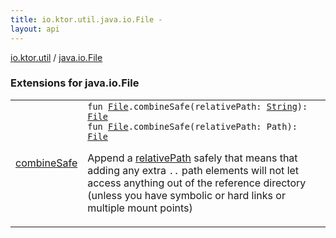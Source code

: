 ```yaml
---
title: io.ktor.util.java.io.File - 
layout: api
---
```


<div class='api-docs-breadcrumbs'><a href="../index.html">io.ktor.util</a> / <a href="./index.html">java.io.File</a></div>

### Extensions for java.io.File

<table class="api-docs-table">
<tbody>
<tr>
<td markdown="1">

<a href="combine-safe.html">combineSafe</a>


</td>
<td markdown="1">
<div class="signature"><code><span class="keyword">fun </span><a href="http://docs.oracle.com/javase/6/docs/api/java/io/File.html"><span class="identifier">File</span></a><span class="symbol">.</span><span class="identifier">combineSafe</span><span class="symbol">(</span><span class="parameterName" id="io.ktor.util$combineSafe(java.io.File, kotlin.String)/relativePath">relativePath</span><span class="symbol">:</span>&nbsp;<a href="https://kotlinlang.org/api/latest/jvm/stdlib/kotlin/-string/index.html"><span class="identifier">String</span></a><span class="symbol">)</span><span class="symbol">: </span><a href="http://docs.oracle.com/javase/6/docs/api/java/io/File.html"><span class="identifier">File</span></a></code></div>

<div class="signature"><code><span class="keyword">fun </span><a href="http://docs.oracle.com/javase/6/docs/api/java/io/File.html"><span class="identifier">File</span></a><span class="symbol">.</span><span class="identifier">combineSafe</span><span class="symbol">(</span><span class="parameterName" id="io.ktor.util$combineSafe(java.io.File, java.nio.file.Path)/relativePath">relativePath</span><span class="symbol">:</span>&nbsp;<span class="identifier">Path</span><span class="symbol">)</span><span class="symbol">: </span><a href="http://docs.oracle.com/javase/6/docs/api/java/io/File.html"><span class="identifier">File</span></a></code></div>

Append a <a href="combine-safe.html#io.ktor.util$combineSafe(java.io.File, kotlin.String)/relativePath">relativePath</a> safely that means that adding any extra <code>..</code> path elements will not let
access anything out of the reference directory (unless you have symbolic or hard links or multiple mount points)


</td>
</tr>
</tbody>
</table>
